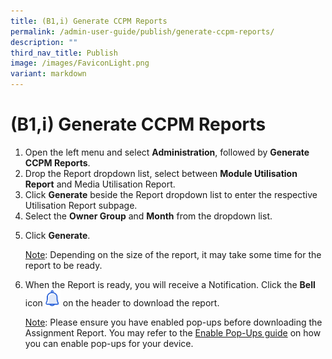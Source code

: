 ```yaml
---
title: (B1,i) Generate CCPM Reports
permalink: /admin-user-guide/publish/generate-ccpm-reports/
description: ""
third_nav_title: Publish
image: /images/FaviconLight.png
variant: markdown
---
```

<h1 id="generate-ccpm-reports-new-">(B1,i) Generate CCPM Reports</h1>
<ol>
<li>Open the left menu and select <strong>Administration</strong>, followed by <strong>Generate CCPM Reports</strong>.</li>
	<li>Drop the Report dropdown list, select between&nbsp;<strong>Module Utilisation Report</strong>&nbsp;and&nbsp;Media Utilisation Report.</li>
<li>Click <strong>Generate</strong> beside the Report dropdown list to enter the respective Utilisation Report subpage.</li>
<li>Select the <strong>Owner Group</strong> and <strong>Month</strong> from the dropdown list.</li>
<li><p>Click <strong>Generate</strong>. </p>
<p><u>Note</u>: Depending on the size of the report, it may take some time for the report to be ready.</p>
</li>
<li><p>When the Report is ready, you will receive a Notification. Click the <strong>Bell</strong> icon <img style="width:1.5rem; display: inline;" src="/images/Icons/Bell.svg"> on the header to download the report.</p>
<p> <u>Note</u>: Please ensure you have enabled pop-ups before downloading the Assignment Report. You may refer to the <a target="_blank" href="/files/Userguide/Downloadable%20Resources/Enable-Pop-ups-Guide.pdf">Enable Pop-Ups guide</a> on how you can enable pop-ups for your device.</p>
</li>
</ol>